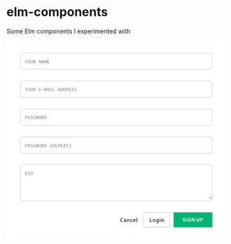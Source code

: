 # elm-components

Some Elm components I experimented with


![](https://github.com/azer/elm-components/blob/master/demo.gif?raw=true)
